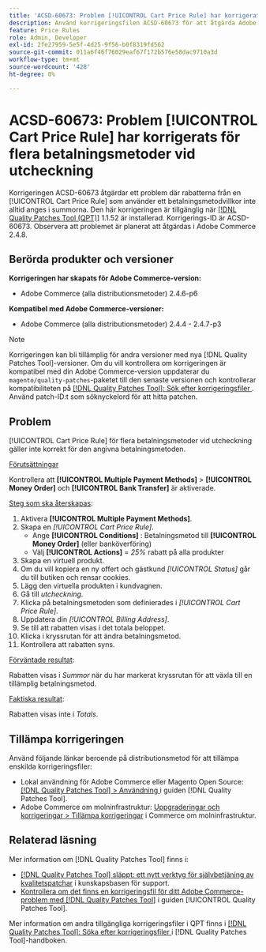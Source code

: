 ```yaml
---
title: 'ACSD-60673: Problem [!UICONTROL Cart Price Rule] har korrigerats för flera betalningsmetoder vid utcheckning'
description: Använd korrigeringsfilen ACSD-60673 för att åtgärda Adobe Commerce-problemet där rabatterna från en [!UICONTROL Cart Price Rule] som använder ett betalningsmetodvillkor inte alltid anges i summorna.
feature: Price Rules
role: Admin, Developer
exl-id: 2fe27959-5e5f-4d25-9f56-b0f8319fd562
source-git-commit: 011a6f46f76029eaf67f172b576e58dac9710a3d
workflow-type: tm+mt
source-wordcount: '428'
ht-degree: 0%

---
```


# ACSD-60673: Problem [!UICONTROL Cart Price Rule] har korrigerats för flera betalningsmetoder vid utcheckning

Korrigeringen ACSD-60673 åtgärdar ett problem där rabatterna från en [!UICONTROL Cart Price Rule] som använder ett betalningsmetodvillkor inte alltid anges i summorna. Den här korrigeringen är tillgänglig när [[!DNL Quality Patches Tool (QPT)]](https://experienceleague.adobe.com/sv/docs/commerce-operations/tools/quality-patches-tool/quality-patches-tool-to-self-serve-quality-patches) 1.1.52 är installerad. Korrigerings-ID är ACSD-60673. Observera att problemet är planerat att åtgärdas i Adobe Commerce 2.4.8.

## Berörda produkter och versioner

**Korrigeringen har skapats för Adobe Commerce-version:**

* Adobe Commerce (alla distributionsmetoder) 2.4.6-p6

**Kompatibel med Adobe Commerce-versioner:**

* Adobe Commerce (alla distributionsmetoder) 2.4.4 - 2.4.7-p3

>[!NOTE]
>
>Korrigeringen kan bli tillämplig för andra versioner med nya [!DNL Quality Patches Tool]-versioner. Om du vill kontrollera om korrigeringen är kompatibel med din Adobe Commerce-version uppdaterar du `magento/quality-patches`-paketet till den senaste versionen och kontrollerar kompatibiliteten på [[!DNL Quality Patches Tool]: Sök efter korrigeringsfiler ](https://experienceleague.adobe.com/tools/commerce-quality-patches/index.html?lang=sv-SE). Använd patch-ID:t som söknyckelord för att hitta patchen.

## Problem

[!UICONTROL Cart Price Rule] för flera betalningsmetoder vid utcheckning gäller inte korrekt för den angivna betalningsmetoden.

<u>Förutsättningar</u>

Kontrollera att **[!UICONTROL Multiple Payment Methods]** > **[!UICONTROL Money Order]** och **[!UICONTROL Bank Transfer]** är aktiverade.

<u>Steg som ska återskapas</u>:

1. Aktivera **[!UICONTROL Multiple Payment Methods]**.
1. Skapa en *[!UICONTROL Cart Price Rule]*.
   * Ange **[!UICONTROL Conditions]** : Betalningsmetod till **[!UICONTROL Money Order]** (eller banköverföring)
   * Välj **[!UICONTROL Actions]** = *25%* rabatt på alla produkter
1. Skapa en virtuell produkt.
1. Om du vill kopiera en ny offert och gästkund *[!UICONTROL Status]* går du till butiken och rensar cookies.
1. Lägg den virtuella produkten i kundvagnen.
1. Gå till *utcheckning*.
1. Klicka på betalningsmetoden som definierades i *[!UICONTROL Cart Price Rule]*.
1. Uppdatera din *[!UICONTROL Billing Address]*.
1. Se till att rabatten visas i det totala beloppet.
1. Klicka i kryssrutan för att ändra betalningsmetod.
1. Kontrollera att rabatten syns.

<u>Förväntade resultat</u>:

Rabatten visas i *Summor* när du har markerat kryssrutan för att växla till en tillämplig betalningsmetod.

<u>Faktiska resultat</u>:

Rabatten visas inte i *Totals*.

## Tillämpa korrigeringen

Använd följande länkar beroende på distributionsmetod för att tillämpa enskilda korrigeringsfiler:

* Lokal användning för Adobe Commerce eller Magento Open Source: [[!DNL Quality Patches Tool] > Användning ](/help/tools/quality-patches-tool/usage.md) i guiden [!DNL Quality Patches Tool].
* Adobe Commerce om molninfrastruktur: [Uppgraderingar och korrigeringar > Tillämpa korrigeringar](https://experienceleague.adobe.com/docs/commerce-cloud-service/user-guide/develop/upgrade/apply-patches.html?lang=sv-SE) i Commerce om molninfrastruktur.

## Relaterad läsning

Mer information om [!DNL Quality Patches Tool] finns i:

* [[!DNL Quality Patches Tool] släppt: ett nytt verktyg för självbetjäning av kvalitetspatchar](https://experienceleague.adobe.com/sv/docs/commerce-operations/tools/quality-patches-tool/quality-patches-tool-to-self-serve-quality-patches) i kunskapsbasen för support.
* [Kontrollera om det finns en korrigeringsfil för ditt Adobe Commerce-problem med  [!DNL Quality Patches Tool]](/help/tools/quality-patches-tool/patches-available-in-qpt/check-patch-for-magento-issue-with-magento-quality-patches.md) i guiden [!UICONTROL Quality Patches Tool].

Mer information om andra tillgängliga korrigeringsfiler i QPT finns i [[!DNL Quality Patches Tool]: Söka efter korrigeringsfiler ](https://experienceleague.adobe.com/tools/commerce-quality-patches/index.html?lang=sv-SE) i [!DNL Quality Patches Tool]-handboken.
